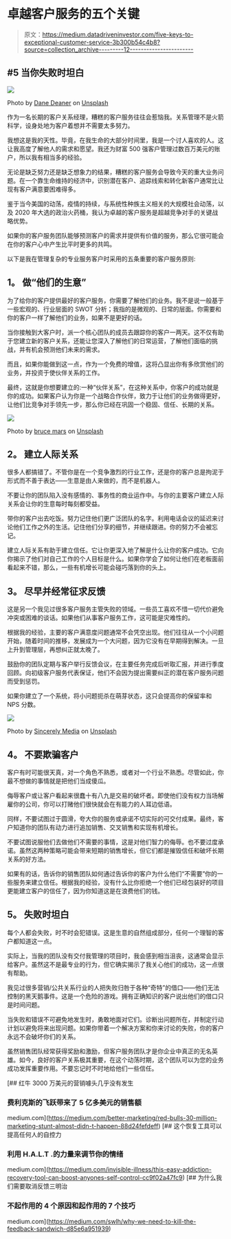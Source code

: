 # 卓越客户服务的五个关键

> 原文：<https://medium.datadriveninvestor.com/five-keys-to-exceptional-customer-service-3b300b54c4b8?source=collection_archive---------12----------------------->

## #5 当你失败时坦白

![](img/a7fe63513ea84b000ad67d95878c005f.png)

Photo by [Dane Deaner](https://unsplash.com/@danedeaner?utm_source=medium&utm_medium=referral) on [Unsplash](https://unsplash.com?utm_source=medium&utm_medium=referral)

作为一名长期的客户关系经理，糟糕的客户服务往往会惹恼我。关系管理不是火箭科学，设身处地为客户着想并不需要太多努力。

我想这是我的天性。毕竟，在我生命的大部分时间里，我是一个讨人喜欢的人。这让我高度了解他人的需求和愿望。我还为财富 500 强客户管理过数百万美元的账户，所以我有相当多的经验。

无论是缺乏努力还是缺乏想象力的结果，糟糕的客户服务会导致今天的重大业务问题。在一个靠生命维持的经济中，识别潜在客户、追踪线索和转化新客户通常比让现有客户满意要困难得多。

鉴于当今美国的动荡，疫情的持续，与系统性种族主义相关的大规模社会动荡，以及 2020 年大选的政治火药桶，我认为卓越的客户服务是超越竞争对手的关键战略优势。

如果你的客户服务团队能够预测客户的需求并提供有价值的服务，那么它很可能会在你的客户心中产生比平时更多的共鸣。

以下是我在管理复杂的专业服务客户时采用的五条重要的客户服务原则:

## **1。** **做“他们的生意”**

为了给你的客户提供最好的客户服务，你需要了解他们的业务。我不是说一般基于一些宏观的、行业层面的 SWOT 分析；我指的是微观的、日常的层面。你需要和你的客户一样了解他们的业务，如果不是更好的话。

当你接触到大客户时，派一个核心团队的成员去跟踪你的客户一两天。这不仅有助于您建立新的客户关系，还能让您深入了解他们的日常运营，了解他们面临的挑战，并有机会预测他们未来的需求。

而且，如果你能做到这一点，作为一个免费的增值，这将凸显出你有多欣赏他们的业务，并投资于使伙伴关系的工作。

最终，这就是你想要建立的:一种“伙伴关系”，在这种关系中，你客户的成功就是你的成功。如果客户认为你是一个战略合作伙伴，致力于让他们的业务做得更好，让他们比竞争对手领先一步，那么你已经在巩固一个稳固、信任、长期的关系。

![](img/750a96dd075bfbbcf046e4e05d264bb6.png)

Photo by [bruce mars](https://unsplash.com/@brucemars?utm_source=medium&utm_medium=referral) on [Unsplash](https://unsplash.com?utm_source=medium&utm_medium=referral)

## **2。** **建立人际关系**

很多人都搞错了。不管你是在一个竞争激烈的行业工作，还是你的客户总是拘泥于形式而不善于表达——生意是由人来做的，而不是机器人。

不要让你的团队陷入没有感情的、事务性的商业运作中。与你的主要客户建立人际关系会让你的生意每时每刻都受益。

带你的客户出去吃饭。努力记住他们更广泛团队的名字。利用电话会议的延迟来讨论他们工作之外的生活。记住他们分享的细节，并继续跟进。你的努力不会被忘记。

建立人际关系有助于建立信任。它让你更深入地了解是什么让你的客户成功。它向你揭示了他们对自己工作的个人目标是什么。如果你学会了如何让他们在老板面前看起来不错，那么，一些有机增长可能会碰巧落到你的头上。

## **3。** **尽早并经常征求反馈**

这是另一个我见过很多客户服务主管失败的领域。一些员工喜欢不惜一切代价避免冲突或困难的谈话。如果他们从事客户服务工作，这可能是灾难性的。

根据我的经验，主要的客户满意度问题通常不会凭空出现。他们往往从一个小问题开始，随着时间的推移，发展成为一个大问题，因为它没有在早期得到解决。一旦上升到管理层，再想纠正就太晚了。

鼓励你的团队定期与客户举行反馈会议，在主要任务完成后听取汇报，并进行季度回顾。向初级客户服务代表保证，他们不会因为提出需要纠正的潜在客户服务问题而受到惩罚。

如果你建立了一个系统，将小问题扼杀在萌芽状态，这只会提高你的保留率和 NPS 分数。

![](img/b6c45557fb1234b367df0c53075ed0d9.png)

Photo by [Sincerely Media](https://unsplash.com/@sincerelymedia?utm_source=medium&utm_medium=referral) on [Unsplash](https://unsplash.com?utm_source=medium&utm_medium=referral)

## **4。** **不要欺骗客户**

客户有时可能很天真，对一个角色不熟悉，或者对一个行业不熟悉。尽管如此，你最不想做的事情就是把他们当成傻瓜。

侮辱客户或让客户看起来很蠢十有八九是交易的破坏者。即使他们没有权力当场解雇你的公司，你可以打赌他们很快就会在有能力的人耳边低语。

同样，不要试图过于圆滑，夸大你的服务或承诺不切实际的可交付成果。最终，客户知道你的团队有动力进行追加销售、交叉销售和实现有机增长。

不要试图说服他们去做他们不需要的事情，这是对他们智力的侮辱。也不要过度承诺。虽然这两种策略可能会带来短期的销售增长，但它们都是摧毁信任和破坏长期关系的好方法。

如果有的话，告诉你的销售团队如何通过告诉你的客户为什么他们“不需要”你的一些服务来建立信任。根据我的经验，没有什么比你拒绝一个他们已经包装好的项目更能建立客户的信任了，因为你知道这是在浪费他们的钱。

## **5。** **失败时坦白**

每个人都会失败，时不时会犯错误。这是生意的自然组成部分，任何一个理智的客户都知道这一点。

实际上，当我的团队没有交付我管理的项目时，我会感到相当沮丧，这通常会显示给客户。虽然这不是最专业的行为，但它确实揭示了我关心他们的成功，这一点很有帮助。

我见过很多营销/公共关系行业的人把失败归咎于各种“奇特”的借口——他们无法控制的黑天鹅事件。这是一个危险的游戏。拥有正确知识的客户说出他们的借口只是时间问题。

当失败和错误不可避免地发生时，勇敢地面对它们。诊断出问题所在，并制定行动计划以避免将来出现问题。如果你带着一个解决方案和你来讨论的失败，你的客户永远不会破坏你们的关系。

虽然销售团队经常获得奖励和激励，但客户服务团队才是你企业中真正的无名英雄。如今，良好的客户关系极其重要，在这个动荡时期，这个团队可以为您的业务成功发挥重要作用。不要忘记时不时地给他们一些信任。

[](https://medium.com/better-marketing/red-bulls-30-million-marketing-stunt-almost-didn-t-happen-88d24fefdeff) [## 红牛 3000 万美元的营销噱头几乎没有发生

### 费利克斯的飞跃带来了 5 亿多美元的销售额

medium.com](https://medium.com/better-marketing/red-bulls-30-million-marketing-stunt-almost-didn-t-happen-88d24fefdeff) [](https://medium.com/invisible-illness/this-easy-addiction-recovery-tool-can-boost-anyones-self-control-cc9f02a47fc9) [## 这个恢复工具可以提高任何人的自控力

### 利用 H.A.L.T .的力量来调节你的情绪

medium.com](https://medium.com/invisible-illness/this-easy-addiction-recovery-tool-can-boost-anyones-self-control-cc9f02a47fc9) [](https://medium.com/swlh/why-we-need-to-kill-the-feedback-sandwich-d85e6a951939) [## 为什么我们需要取消反馈三明治

### 不起作用的 4 个原因和起作用的 7 个技巧

medium.com](https://medium.com/swlh/why-we-need-to-kill-the-feedback-sandwich-d85e6a951939)